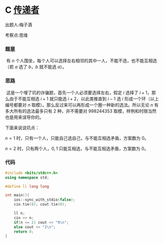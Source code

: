 # C [传递者](https://ac.nowcoder.com/acm/contest/72386/C)

出题人:梅子酒

考察点:思维

### 题意

​		有 $n$ 个人围坐，每个人可以选择左右相邻的其中一人，不能不选，也不能互相选（若 $a$ 选了 $b$，$b$ 就不能选 $a$）。

### 思路

​		这是一个埋了坑的诈骗题，首先一个人必须要选择左右，假定 $i$ 选择了 $i + 1$，那么由于不能互相选 $i+1$ 就只能选 $i+2$，以此类推直到 $i-1$ 选 $i$ 形成一个环（以上编号都要对 $n$ 取模）。那么反过来可以再形成一个圈一种新的选法。所以无论 $n$ 有多大所有的选法最多只有 $2$ 种，并不需要对 $998244353$ 取模，样例和时限当然也是用来误导你的。

下面来说说坑点：

$n = 1$ 时，只有一个人，只能自己选自己，与不能互相选矛盾，方案数为 $0$。

$n=2$ 时，只有两个人，$0,1$ 只能互相选，与不能互相选矛盾，方案数为 $0$。

### 代码

~~~cpp
#include <bits/stdc++.h>
using namespace std;

#define ll long long

int main(){
    ios::sync_with_stdio(false);
    cin.tie(0); cout.tie(0);

    ll n;
    cin >> n;
    if(n <= 2) cout << "0\n";
    else cout << "2\n";
    return 0;
}
~~~

